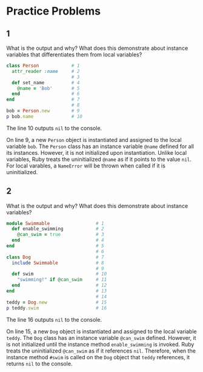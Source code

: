 # Practice Problems

## 1

What is the output and why? What does this demonstrate about instance variables that differentiates them from local variables?

````ruby
class Person            # 1
  attr_reader :name     # 2
                        # 3
  def set_name          # 4
    @name = 'Bob'       # 5
  end                   # 6
end                     # 7
                        # 8
bob = Person.new        # 9
p bob.name              # 10
````

The line 10 outputs `nil` to the console.

On line 9, a new `Person` object is instantiated and assigned to the local variable `bob`. The `Person` class has an instance variable `@name` defined for all its instances. However, it is not initialized upon instantiation. Unlike local variables, Ruby treats the uninitialized `@name` as if it points to the value `nil`. For local varables, a `NameError` will be thrown when called if it is uninitialized.

## 2

What is the output and why? What does this demonstrate about instance variables?

````ruby
module Swimmable                 # 1
  def enable_swimming            # 2
    @can_swim = true             # 3
  end                            # 4
end                              # 5
                                 # 6
class Dog                        # 7
  include Swimmable              # 8
                                 # 9
  def swim                       # 10
    "swimming!" if @can_swim     # 11
  end                            # 12
end                              # 13
                                 # 14
teddy = Dog.new                  # 15
p teddy.swim                     # 16
````

The line 16 outputs `nil` to the console.

On line 15, a new `Dog` object is instantiated and assigned to the local variable `teddy`. The `Dog` class has an instance variable `@can_swim` defined. However, it is not initialized until the instance method `enable_swimming` is invoked. Ruby treats the uninitialized `@can_swim` as if it references `nil`. Therefore, when the instance method `#swim` is called on the `Dog` object that `teddy` references, it returns `nil` to the console.

